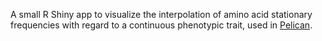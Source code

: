A small R Shiny app to visualize the interpolation of amino acid stationary frequencies with regard to a continuous phenotypic trait, used in [Pelican](https://gitlab.in2p3.fr/phoogle/pelican).